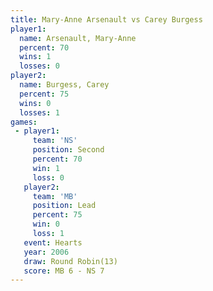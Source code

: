 ```yaml
---
title: Mary-Anne Arsenault vs Carey Burgess
player1:                    
  name: Arsenault, Mary-Anne
  percent: 70               
  wins: 1                   
  losses: 0                 
player2:                    
  name: Burgess, Carey      
  percent: 75               
  wins: 0                   
  losses: 1                 
games:
 - player1:          
     team: 'NS'      
     position: Second
     percent: 70     
     win: 1          
     loss: 0         
   player2:        
     team: 'MB'    
     position: Lead
     percent: 75   
     win: 0        
     loss: 1       
   event: Hearts        
   year: 2006           
   draw: Round Robin(13)
   score: MB 6 - NS 7   
---
```

